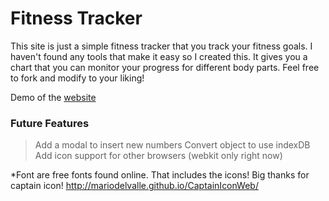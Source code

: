 Fitness Tracker
===============

This site is just a simple fitness tracker that you track your fitness goals.
I haven't found any tools that make it easy so I created this. It gives you a
chart that you can monitor your progress for different body parts. Feel free to fork and
modify to your liking!

Demo of the [website](http://fitness.gferreira.me)

### Future Features
>Add a modal to insert new numbers
>Convert object to use indexDB
>Add icon support for other browsers (webkit only right now)

*Font are free fonts found online. That includes the icons! Big thanks for captain icon! http://mariodelvalle.github.io/CaptainIconWeb/